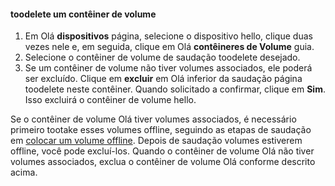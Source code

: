 <!--author=SharS last changed: 9/16/15-->

#### <a name="toodelete-a-volume-container"></a>toodelete um contêiner de volume
1. Em Olá **dispositivos** página, selecione o dispositivo hello, clique duas vezes nele e, em seguida, clique em Olá **contêineres de Volume** guia.
2. Selecione o contêiner de volume de saudação toodelete desejado.
3. Se um contêiner de volume não tiver volumes associados, ele poderá ser excluído. Clique em **excluir** em Olá inferior da saudação página toodelete neste contêiner. Quando solicitado a confirmar, clique em **Sim**. Isso excluirá o contêiner de volume hello.

Se o contêiner de volume Olá tiver volumes associados, é necessário primeiro tootake esses volumes offline, seguindo as etapas de saudação em [colocar um volume offline](../articles/storsimple/storsimple-manage-volumes.md#take-a-volume-offline). Depois de saudação volumes estiverem offline, você pode excluí-los. Quando o contêiner de volume Olá não tiver volumes associados, exclua o contêiner de volume Olá conforme descrito acima.

